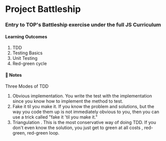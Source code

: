 # Project Battleship
### Entry to TOP's Battleship exercise under the full JS Curriculum

#### Learning Outcomes
1. TDD
2. Testing Basics
3. Unit Testing
4. Red-green cycle



#### 📌 Notes
Three Modes of TDD
1. Obvious implementation. You write the test with the implementation since you know how to implement the method to test.
2. Fake it til you make it. If you know the problem and solutions, but the way you code them up is not immediately obvious to you, then you can use a trick called "fake it 'til you make it."
3. Triangulation . This is the most conservative way of doing TDD. If you don't even know the solution, you just get to green at all costs , red-green, red-green loop.
